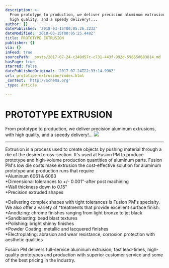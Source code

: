 ```yaml
---
description: >-
  From prototype to production, we deliver precision aluminum extrusions, with
  high quality, and a speedy delivery!...
author: []
datePublished: '2018-03-15T00:05:26.323Z'
dateModified: '2018-03-15T00:05:25.448Z'
title: PROTOTYPE EXTRUSION
publisher: {}
via: {}
inFeed: true
sourcePath: _posts/2017-07-24-c240d57c-c731-443f-992d-59655d683814.md
hasPage: true
starred: false
datePublishedOriginal: '2017-07-24T22:33:14.990Z'
url: prototipe-extrusion/index.html
_context: 'http://schema.org'
_type: Article

---
```

# PROTOTYPE EXTRUSION

From prototype to production, we deliver precision aluminum extrusions, with high quality, and a speedy delivery!...
![](https://the-grid-user-content.s3-us-west-2.amazonaws.com/1ff2ff17-7880-4861-acff-4b46b6cc1b34.jpg)

---

Extrusion is a process used to create objects by pushing material through a die of the desired cross-section. It's used at Fusion PM to produce prototype and high-volume production quantities of aluminum parts. Fusion PM's low die costs make extrusion the cost-effective solution for aluminum prototype and production runs that require  
\*Aluminum 6061 & 6063  
\*Dimensional tolerances to +/- 0.001"-after post machining  
\*Wall thickness down to 0.15"  
\*Precision extruded shapes

\*Delivering complex shapes with tight tolerances is Fusion PM's specialty. We also offer a variety of \*treatments that provide excellent surface finish:  
\*Anodizing: chrome finishes ranging from light bronze to jet black  
\*Sandblasting: bead blast textures  
\*Polishing: bright shinny finishes  
\*Powder Coating: metallic and lacquered finishes  
\*Electroplating: abrasion and wear resistance, corrosion protection with aesthetic qualities

Fusion PM delivers full-service aluminum extrusion, fast lead-times, high-quality prototypes and production with superior customer service and some of the best pricing in the industry.